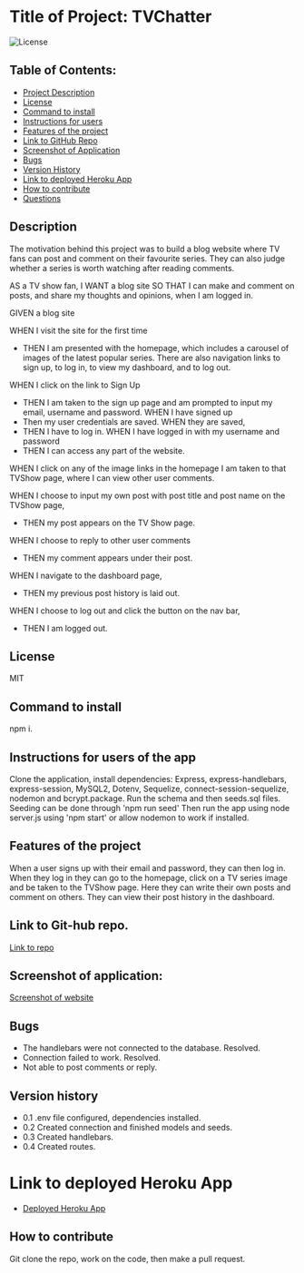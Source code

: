 # Title of Project: TVChatter

![License](https://img.shields.io/badge/license-MIT-blue.svg)

## Table of Contents:

- [Project Description](#description)
- [License](#license)
- [Command to install](#command-to-install)
- [Instructions for users](#instructions-for-users-of-the-app)
- [Features of the project](#features-of-the-project)
- [Link to GitHub Repo](#Link-to-Git-hub-repo.)
- [Screenshot of Application](#Screenshot-of-Application)
- [Bugs](#bugs)
- [Version History](#Version-history)
- [Link to deployed Heroku App](#Link-to-deployed-Heroku-App)
- [How to contribute](#how-to-contribute)
- [Questions](#questions)

## Description

The motivation behind this project was to build a blog website where TV fans can post and comment on their favourite series. They can also judge whether a series is worth watching after reading comments.

AS a TV show fan,
I WANT a blog site
SO THAT I can make and comment on posts, and share my thoughts and opinions, when I am logged in.

GIVEN a blog site

WHEN I visit the site for the first time

- THEN I am presented with the homepage, which includes a carousel of images of the latest popular series. There are also navigation links to sign up, to log in, to view my dashboard, and to log out.

WHEN I click on the link to Sign Up

- THEN I am taken to the sign up page and am prompted to input my email, username and password.
  WHEN I have signed up
- Then my user credentials are saved.
  WHEN they are saved,
- THEN I have to log in.
  WHEN I have logged in with my username and password
- THEN I can access any part of the website.

WHEN I click on any of the image links in the homepage I am taken to that TVShow page, where I can view other user comments.

WHEN I choose to input my own post with post title and post name on the TVShow page,

- THEN my post appears on the TV Show page.

WHEN I choose to reply to other user comments

- THEN my comment appears under their post.

WHEN I navigate to the dashboard page,

- THEN my previous post history is laid out.

WHEN I choose to log out and click the button on the nav bar,

- THEN I am logged out.

## License

MIT

## Command to install

npm i.

## Instructions for users of the app

Clone the application, install dependencies: Express, express-handlebars, express-session, MySQL2, Dotenv, Sequelize, connect-session-sequelize, nodemon and bcrypt.package. Run the schema and then seeds.sql files. Seeding can be done through 'npm run seed' Then run the app using node server.js using 'npm start' or allow nodemon to work if installed.

## Features of the project

When a user signs up with their email and password, they can then log in. When they log in they can go to the homepage, click on a TV series image and be taken to the TVShow page. Here they can write their own posts and comment on others. They can view their post history in the dashboard.

## Link to Git-hub repo.

[Link to repo](https://github.com/jsmall4/TVchatter)

## Screenshot of application:

[Screenshot of website](https://github.com/jsmall4/TVchatter/issues/53#issue-1410170431)

## Bugs

- The handlebars were not connected to the database. Resolved.
- Connection failed to work. Resolved.
- Not able to post comments or reply.

## Version history

- 0.1 .env file configured, dependencies installed.
- 0.2 Created connection and finished models and seeds.
- 0.3 Created handlebars.
- 0.4 Created routes.

# Link to deployed Heroku App

- [Deployed Heroku App](https://tvchatter.herokuapp.com/)

## How to contribute

Git clone the repo, work on the code, then make a pull request.
